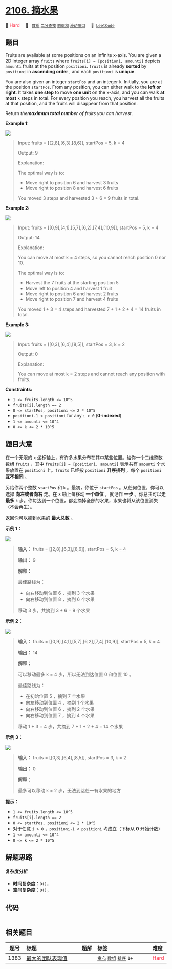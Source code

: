 # [2106. 摘水果](https://leetcode.com/problems/maximum-fruits-harvested-after-at-most-k-steps)

🔴 <font color=#ff334b>Hard</font>&emsp; 🔖&ensp; [`数组`](/leetcode/outline/tag/array.md) [`二分查找`](/leetcode/outline/tag/binary-search.md) [`前缀和`](/leetcode/outline/tag/prefix-sum.md) [`滑动窗口`](/leetcode/outline/tag/sliding-window.md)&emsp; 🔗&ensp;[`LeetCode`](https://leetcode.com/problems/maximum-fruits-harvested-after-at-most-k-steps)


## 题目

Fruits are available at some positions on an infinite x-axis. You are given a
2D integer array `fruits` where `fruits[i] = [positioni, amounti]` depicts
`amounti` fruits at the position `positioni`. `fruits` is already **sorted**
by `positioni` in **ascending order** , and each `positioni` is **unique**.

You are also given an integer `startPos` and an integer `k`. Initially, you
are at the position `startPos`. From any position, you can either walk to the
**left or right**. It takes **one step** to move **one unit** on the x-axis,
and you can walk **at most** `k` steps in total. For every position you reach,
you harvest all the fruits at that position, and the fruits will disappear
from that position.

Return _the**maximum total number** of fruits you can harvest_.



**Example 1:**

![](https://assets.leetcode.com/uploads/2021/11/21/1.png)

> Input: fruits = [[2,8],[6,3],[8,6]], startPos = 5, k = 4
> 
> Output: 9
> 
> Explanation: 
> 
> The optimal way is to:
> - Move right to position 6 and harvest 3 fruits
> - Move right to position 8 and harvest 6 fruits
> 
> You moved 3 steps and harvested 3 + 6 = 9 fruits in total.

**Example 2:**

![](https://assets.leetcode.com/uploads/2021/11/21/2.png)

> Input: fruits = [[0,9],[4,1],[5,7],[6,2],[7,4],[10,9]], startPos = 5, k = 4
> 
> Output: 14
> 
> Explanation: 
> 
> You can move at most k = 4 steps, so you cannot reach position 0 nor 10.
> 
> The optimal way is to:
> - Harvest the 7 fruits at the starting position 5
> - Move left to position 4 and harvest 1 fruit
> - Move right to position 6 and harvest 2 fruits
> - Move right to position 7 and harvest 4 fruits
> 
> You moved 1 + 3 = 4 steps and harvested 7 + 1 + 2 + 4 = 14 fruits in total.

**Example 3:**

![](https://assets.leetcode.com/uploads/2021/11/21/3.png)

> Input: fruits = [[0,3],[6,4],[8,5]], startPos = 3, k = 2
> 
> Output: 0
> 
> Explanation:
> 
> You can move at most k = 2 steps and cannot reach any position with fruits.

**Constraints:**

  * `1 <= fruits.length <= 10^5`
  * `fruits[i].length == 2`
  * `0 <= startPos, positioni <= 2 * 10^5`
  * `positioni-1 < positioni` for any `i > 0` (**0-indexed**)
  * `1 <= amounti <= 10^4`
  * `0 <= k <= 2 * 10^5`


## 题目大意

在一个无限的 x 坐标轴上，有许多水果分布在其中某些位置。给你一个二维整数数组 `fruits` ，其中 `fruits[i] = [positioni,
amounti]` 表示共有 `amounti` 个水果放置在 `positioni` 上。`fruits` 已经按 `positioni`
**升序排列** ，每个 `positioni` **互不相同** 。

另给你两个整数 `startPos` 和 `k` 。最初，你位于 `startPos` 。从任何位置，你可以选择 **向左或者向右** 走。在 x
轴上每移动 **一个单位** ，就记作 **一步** 。你总共可以走 **最多** `k`
步。你每达到一个位置，都会摘掉全部的水果，水果也将从该位置消失（不会再生）。

返回你可以摘到水果的 **最大总数** 。



**示例 1：**

![](https://assets.leetcode.com/uploads/2021/11/21/1.png)

> 
> 
> 
> 
> 
> **输入：** fruits = [[2,8],[6,3],[8,6]], startPos = 5, k = 4
> 
> **输出：** 9
> 
> **解释：**
> 
> 最佳路线为：
> - 向右移动到位置 6 ，摘到 3 个水果
> - 向右移动到位置 8 ，摘到 6 个水果
> 
> 移动 3 步，共摘到 3 + 6 = 9 个水果
> 
> 

**示例 2：**

![](https://assets.leetcode.com/uploads/2021/11/21/2.png)

> 
> 
> 
> 
> 
> **输入：** fruits = [[0,9],[4,1],[5,7],[6,2],[7,4],[10,9]], startPos = 5, k = 4
> 
> **输出：** 14
> 
> **解释：**
> 
> 可以移动最多 k = 4 步，所以无法到达位置 0 和位置 10 。
> 
> 最佳路线为：
> - 在初始位置 5 ，摘到 7 个水果
> - 向左移动到位置 4 ，摘到 1 个水果
> - 向右移动到位置 6 ，摘到 2 个水果
> - 向右移动到位置 7 ，摘到 4 个水果
> 
> 移动 1 + 3 = 4 步，共摘到 7 + 1 + 2 + 4 = 14 个水果
> 
> 

**示例 3：**

![](https://assets.leetcode.com/uploads/2021/11/21/3.png)

> 
> 
> 
> 
> 
> **输入：** fruits = [[0,3],[6,4],[8,5]], startPos = 3, k = 2
> 
> **输出：** 0
> 
> **解释：**
> 
> 最多可以移动 k = 2 步，无法到达任一有水果的地方
> 
> 



**提示：**

  * `1 <= fruits.length <= 10^5`
  * `fruits[i].length == 2`
  * `0 <= startPos, positioni <= 2 * 10^5`
  * 对于任意 `i > 0` ，`positioni-1 < positioni` 均成立（下标从 **0** 开始计数）
  * `1 <= amounti <= 10^4`
  * `0 <= k <= 2 * 10^5`


## 解题思路

#### 复杂度分析

- **时间复杂度**：`O()`，
- **空间复杂度**：`O()`，

## 代码

```javascript

```

## 相关题目

| 题号 | 标题 | 题解 | 标签 | 难度 |
| :------: | :------ | :------: | :------ | :------ |
| 1383 | [最大的团队表现值](https://leetcode.com/problems/maximum-performance-of-a-team) |  |  [`贪心`](/leetcode/outline/tag/greedy.md) [`数组`](/leetcode/outline/tag/array.md) [`排序`](/leetcode/outline/tag/sorting.md) `1+` | <font color=#ff334b>Hard</font> |

<style>
.blue {
    background-color: #096dd9;
    padding: 0.25rem 0.5rem;
    margin: 0;
    font-size: 0.85em;
    border-radius: 3px;
    color: white;
    font-weight: 500;
}
table th:first-of-type { width: 10%; }
table th:nth-of-type(2) { width: 35%; }
table th:nth-of-type(3) { width: 10%; }
table th:nth-of-type(4) { width: 35%; }
table th:nth-of-type(5) { width: 10%; }
</style>
